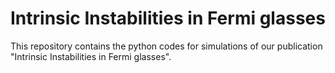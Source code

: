 # Intrinsic Instabilities in Fermi glasses    
  
This repository contains the python codes for simulations of our publication "Intrinsic Instabilities in Fermi glasses".
